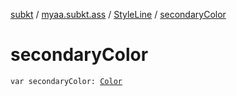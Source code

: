 [subkt](../../index.md) / [myaa.subkt.ass](../index.md) / [StyleLine](index.md) / [secondaryColor](./secondary-color.md)

# secondaryColor

`var secondaryColor: `[`Color`](https://docs.oracle.com/javase/9/docs/api/java/awt/Color.html)